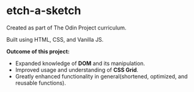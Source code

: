 # etch-a-sketch

Created as part of The Odin Project curriculum.

Built using HTML, CSS, and Vanilla JS.


<strong>Outcome of this project:</strong>
<ul>
  <li>Expanded knowledge of <strong>DOM</strong> and its manipulation.
  <li>Improved usage and understanding of <strong>CSS Grid</strong>.</li>
  <li>Greatly enhanced functionality in general(shortened, optimized, and reusable functions).</li>
  
